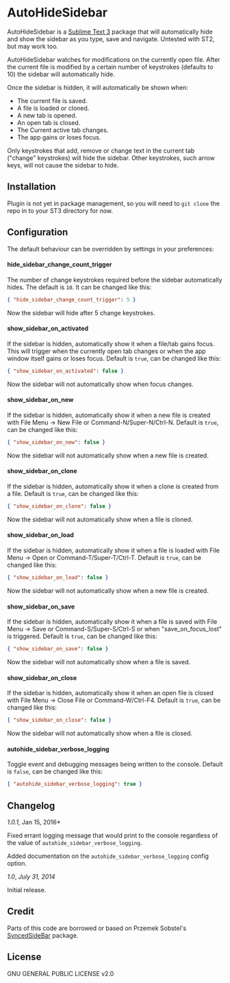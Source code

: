 AutoHideSidebar
===============

AutoHideSidebar is a [Sublime Text 3](http://www.sublimetext.com/) package that
will automatically hide and show the sidebar as you type, save and navigate.
Untested with ST2, but may work too.

AutoHideSidebar watches for modifications on the currently open file. After the
current file is modified by a certain number of keystrokes (defaults to 10)
the sidebar will automatically hide.

Once the sidebar is hidden, it will automatically be shown when:

* The current file is saved.
* A file is loaded or cloned.
* A new tab is opened.
* An open tab is closed.
* The Current active tab changes.
* The app gains or loses focus.

Only keystrokes that add, remove or change text in the current tab ("change"
keystrokes) will hide the sidebar. Other keystrokes, such arrow keys, will not
cause the sidebar to hide.

Installation
------------

Plugin is not yet in package management, so you will need to `git clone` the
repo in to your ST3 directory for now.

Configuration
-------------

The default behaviour can be overridden by settings in your preferences:

#### hide_sidebar_change_count_trigger

The number of change keystrokes required before the sidebar automatically
hides.  The default is `10`. It can be changed like this:

```json
{ "hide_sidebar_change_count_trigger": 5 }
```

Now the sidebar will hide after 5 change keystrokes.

#### show_sidebar_on_activated

If the sidebar is hidden, automatically show it when a file/tab gains focus.
This will trigger when the currently open tab changes or when the app window
itself gains or loses focus. Default is `true`, can be changed like this:

```json
{ "show_sidebar_on_activated": false }
```

Now the sidebar will not automatically show when focus changes.

#### show_sidebar_on_new

If the sidebar is hidden, automatically show it when a new file is created
with File Menu -> New File or Command-N/Super-N/Ctrl-N. Default is `true`, can
be changed like this:

```json
{ "show_sidebar_on_new": false }
```

Now the sidebar will not automatically show when a new file is created.

#### show_sidebar_on_clone

If the sidebar is hidden, automatically show it when a clone is created
from a file. Default is `true`, can be changed like this:

```json
{ "show_sidebar_on_clone": false }
```

Now the sidebar will not automatically show when a file is cloned.

#### show_sidebar_on_load

If the sidebar is hidden, automatically show it when a file is loaded
with File Menu -> Open or Command-T/Super-T/Ctrl-T. Default is `true`, can
be changed like this:

```json
{ "show_sidebar_on_load": false }
```

Now the sidebar will not automatically show when a new file is created.

#### show_sidebar_on_save

If the sidebar is hidden, automatically show it when a file is saved with
File Menu -> Save or Command-S/Super-S/Ctrl-S or when "save_on_focus_lost" is
triggered. Default is `true`, can be changed like this:

```json
{ "show_sidebar_on_save": false }
```

Now the sidebar will not automatically show when a file is saved.

#### show_sidebar_on_close

If the sidebar is hidden, automatically show it when an open file is closed with
File Menu -> Close File or Command-W/Ctrl-F4. Default is `true`, can be
changed like this:

```json
{ "show_sidebar_on_close": false }
```

Now the sidebar will not automatically show when a file is closed.

####  autohide_sidebar_verbose_logging

Toggle event and debugging messages being written to the console. Default is
`false`, can be changed like this:

```json
{ "autohide_sidebar_verbose_logging": true }
```

Changelog
---------

*1.0.1*, Jan 15, 2016*

Fixed errant logging message that would print to the console regardless of the
value of `autohide_sidebar_verbose_logging`.

Added documentation on the `autohide_sidebar_verbose_logging` config option.

*1.0*, *July 31, 2014*

Initial release.

Credit
------

Parts of this code are borrowed or based on Przemek Sobstel's
[SyncedSideBar](https://github.com/sobstel/SyncedSideBar) package.

License
-------

GNU GENERAL PUBLIC LICENSE v2.0
